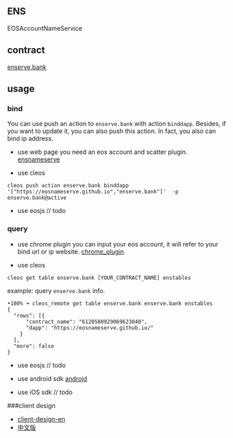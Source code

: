 ## ENS
EOSAccountNameService

## contract
[enserve.bank](https://bloks.io/account/enserve.bank)


## usage

### bind 

You can use push an action to `enserve.bank` with action `binddapp`.
Besides, if you want to update it, you can also push this action.
In fact, you also can bind ip address.

+ use web page
  you need an eos account and scatter plugin.
  [ensnameserve](https://eosnameserve.github.io/#/)

+ use cleos 
```
cleos push action enserve.bank binddapp '["https://eosnameserve.github.io","enserve.bank"]'  -p enserve.bank@active

```

+ use eosjs
// todo




### query

+ use chrome plugin
you can input your eos account, it will refer to your bind url or ip website.
[chrome_plugin](https://github.com/fengqiyue/ensProtocolParser)

+ use cleos 

```
cleos get table enserve.bank [YOUR_CONTRACT_NAME] enstables
```

example: query `enserve.bank` info.
```
•100% ➜ cleos_remote get table enserve.bank enserve.bank enstables
{
  "rows": [{
      "contract_name": "6120580929069623040",
      "dapp": "https://eosnameserve.github.io/"
    }
  ],
  "more": false
}
```

+ use eosjs
// todo

+ use android sdk
[android](https://github.com/zguop/ens-android-client)

+ use iOS sdk
// todo  

###client design
+ [client-design-en](https://github.com/flyer88/ENS/blob/HEAD/client-design-en.md)
+ [中文版](https://github.com/flyer88/ENS/blob/HEAD/client-design-zh.md)



